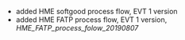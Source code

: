 * added HME softgood process flow, EVT 1 version
* added HME FATP process flow, EVT 1 version, _HME_FATP_process_folow_20190807_
